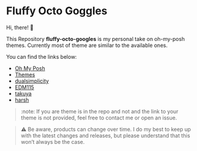 # Fluffy Octo Goggles

Hi, there! 👋

This Repository **fluffy-octo-googles** is my personal take on oh-my-posh themes. Currently most of theme are similar to the available ones.

You can find the links below:

- [Oh My Posh](https://ohmyposh.dev/)
- [Themes](https://ohmyposh.dev/docs/themes)
- [dualsimplicity](https://github.com/thecodermehedi/dualsimplicity-ohmyposh-theme)
- [EDM115](https://github.com/EDM115/EDM115-ohmyposh-theme)
- [takuya](https://github.com/craftzdog/dotfiles-public/blob/master/.config/powershell/takuya.omp.json)
- [harsh](https://github.com/harshv5094/my-dotfiles)

> :note: If you are theme is in the repo and not and the link to your theme is not provided, feel free to contact me or open an issue.

> :warning: Be aware, products can change over time. I do my best to keep up with the latest changes and releases, but please understand that this won’t always be the case.

